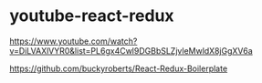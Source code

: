# youtube-react-redux

https://www.youtube.com/watch?v=DiLVAXlVYR0&list=PL6gx4Cwl9DGBbSLZjvleMwldX8jGgXV6a

https://github.com/buckyroberts/React-Redux-Boilerplate


